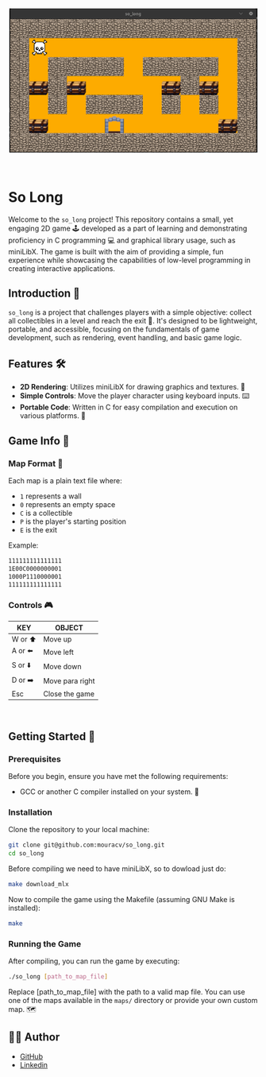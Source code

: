 <br>
<p align="center">
  <img src="assets/example.png" alt="Infrastructure diagram" width="500">
</p>
<br>

# So Long

Welcome to the `so_long` project! This repository contains a small, yet engaging 2D game 🕹️ developed as a part of learning and demonstrating proficiency in C programming 💻 and graphical library usage, such as miniLibX. The game is built with the aim of providing a simple, fun experience while showcasing the capabilities of low-level programming in creating interactive applications.

## Introduction 🌟

`so_long` is a project that challenges players with a simple objective: collect all collectibles in a level and reach the exit 🚪. It's designed to be lightweight, portable, and accessible, focusing on the fundamentals of game development, such as rendering, event handling, and basic game logic.

## Features 🛠️

- **2D Rendering**: Utilizes miniLibX for drawing graphics and textures. 🎨
- **Simple Controls**: Move the player character using keyboard inputs. ⌨️
- **Portable Code**: Written in C for easy compilation and execution on various platforms. 🔄

## Game Info 🎯

### Map Format 🧩

Each map is a plain text file where:
- `1` represents a wall
- `0` represents an empty space
- `C` is a collectible
- `P` is the player's starting position
- `E` is the exit

Example:
```text
111111111111111
1E00C0000000001
1000P1110000001
111111111111111
```

### Controls 🎮

| KEY |	OBJECT   |
| --------- | ---------- |
| W or ⬆️        |    Move up   |
| A	or ⬅️        |    Move left |
| S	or ⬇️     |    Move down   |
| D or ➡️       |   Move para right|      
| Esc      |   Close the game     | 

<br>

## Getting Started 🚀

### Prerequisites

Before you begin, ensure you have met the following requirements:

- GCC or another C compiler installed on your system. 🧰

### Installation

Clone the repository to your local machine:

```bash
git clone git@github.com:mouracv/so_long.git
cd so_long
```
Before compiling we need to have miniLibX, so to dowload just do:

```bash
make download_mlx
```

Now to compile the game using the Makefile (assuming GNU Make is installed):

```bash
make
```
### Running the Game

After compiling, you can run the game by executing:

```bash
./so_long [path_to_map_file]
```

Replace [path_to_map_file] with the path to a valid map file. You can use one of the maps available in the `maps/` directory or provide your own custom map. 🗺️


## 👨‍💻 Author
- [GitHub](https://github.com/mouracv)
- [Linkedin](https://www.linkedin.com/in/alexsandro-moreira-2b438a347/)